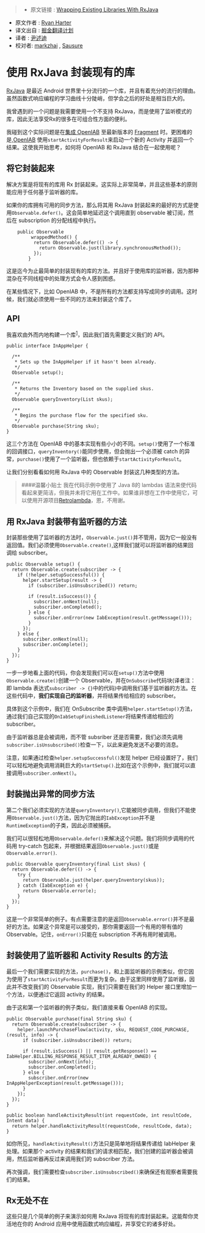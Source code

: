 >* 原文链接 : [Wrapping Existing Libraries With RxJava](http://ryanharter.com/blog/2015/07/07/wrapping-existing-libraries-with-rxjava/)
* 原文作者 : [Ryan Harter](http://ryanharter.com/)
* 译文出自 : [掘金翻译计划](https://github.com/xitu/gold-miner)
* 译者 : [尹述迪](http://yinshudi.com)
* 校对者: [markzhai](https://github.com/markzhai) , [Sausure](https://github.com/Sausure)

# 使用 RxJava 封装现有的库

[RxJava](https://github.com/ReactiveX/RxJava) 是最近 Android 世界里十分流行的一个库，并且有着充分的流行的理由。虽然函数式响应编程的学习曲线十分陡峭，但学会之后的好处是相当巨大的。

我曾遇到的一个问题是我需要使用一个不支持 RxJava，而是使用了监听模式的库，因此无法享受Rx的很多在可组合性方面的便利。

我碰到这个实际问题是在[集成 OpenIAB](http://ryanharter.com/blog/2015/07/04/using-all-the-app-stores/) 至最新版本的 [Fragment](https://play.google.com/store/apps/details?id=com.pixite.fragment) 时。更困难的是,[OpenIAB](http://onepf.org/openiab/) 使用`startActivityForResult`来启动一个新的 Activity 并返回一个结果。这使我开始思考，如何将 OpenIAB 和 RxJava 结合在一起使用呢？

## 将它封装起来

解决方案是将现有的库用 Rx 封装起来。这实际上非常简单，并且这些基本的原则能应用于任何基于监听器的库。

如果你的库拥有可用的同步方法，那么将其用 RxJava 封装起来的最好的方式是使用`Observable.defer()`。这会简单地延迟这个调用直到 observable 被订阅，然后在 subscription 的分配线程中执行。
```
    public Observable
         wrappedMethod() {
          return Observable.defer(() -> {
            return Observable.just(library.synchronousMethod());
          });
        }
```
这是迄今为止最简单的封装现有的库的方法。并且好于使用库的监听器，因为那种混杂在不同线程中的处理方式会令人感到困惑。

在某些情况下，比如 OpenIAB 中，不是所有的方法都支持写成同步的调用。这时候，我们就必须使用一些不同的方法来封装这个库了。

## API

我喜欢由外而内地构建一个库<sup>[1](http://ryanharter.com/blog/2015/07/07/wrapping-existing-libraries-with-rxjava/#sub-1)</sup>，因此我们首先需要定义我们的 API。
```
public interface InAppHelper {

  /**
   * Sets up the InAppHelper if it hasn't been already.
   */
  Observable setup();

  /**
   * Returns the Inventory based on the supplied skus.
   */
  Observable queryInventory(List skus);

  /**
   * Begins the purchase flow for the specified sku.
   */
  Observable purchase(String sku);
}
```
这三个方法在 OpenIAB 中的基本实现有些小小的不同。`setup()`使用了一个标准的回调接口，`queryInventory()`能同步使用，但会抛出一个必须被 catch 的异常，`purchase()`使用了一个监听器，但也依赖于`startActivityForResult`。

让我们分别看看如何用 RxJava 中的 Observable 封装这几种类型的方法。

>####温馨小贴士
我在代码示例中使用了 Java 8的 lambdas 语法来使代码看起来更简洁，但我并未将它用在工作中。如果谁非想在工作中使用它，可以使用开源项目[Retrolambda](https://github.com/evant/gradle-retrolambda)，恩，不用谢。

## 用 RxJava 封装带有监听器的方法

封装那些使用了监听器的方法时，`Observable.just()`并不管用，因为它一般没有返回值。我们必须使用`Observable.create()`,这样我们就可以将监听器的结果回调给 subscriber。
```
public Observable setup() {
  return Observable.create(subscriber -> {
    if (!helper.setupSuccessful()) {
      helper.startSetup(result -> {
        if (subscriber.isUnsubscribed()) return;

        if (result.isSuccess()) {
          subscriber.onNext(null);
          subscriber.onCompleted();
        } else {
          subscriber.onError(new IabException(result.getMessage()));
        }
      });
    } else {
      subscriber.onNext(null);
      subscriber.onComplete();
    }
  });
}
```

一步一步地看上面的代码，你会发现我们可以在`setup()`方法中使用`Observable.create()`创建一个 Observable，并在`OnSubscribe`代码块(译者注：即 lambda 表达式`subscriber -> {}`中的代码)中调用我们基于监听器的方法。在这些代码中，**我们实现自己的监听器**，并将结果传给相应的 subscriber。

具体到这个示例中，我们在 OnSubscribe 类中调用`helper.startSetup()`方法，通过我们自己实现的`OnIabSetupFinishedListener`将结果传递给相应的 subscriber。

由于监听器总是会被调用，而不管 subsriber 还是否需要，我们必须先调用`subscriber.isUnsubscribed()`检查一下，以此来避免发送不必要的消息。

注意，如果通过检查`helper.setupSuccessful()`发现 helper 已经设置好了，我们可以轻松地避免调用消耗巨大的`startSetup()`.比如在这个示例中，我们就可以直接调用`subscriber.onNext()`。

## 封装抛出异常的同步方法

第二个我们必须实现的方法是`queryInventory()`,它能被同步调用，但我们不能使用`Observable.just()`方法，因为它抛出的`IabException`并不是`RuntimeException`的子类，因此必须被捕获。

我们可以很轻松地用`Observable.defer()`来解决这个问题。我们将同步调用的代码用 try-catch 包起来，并根据结果返回`Observable.just()`或是`Observable.error()`.
```
public Observable queryInventory(final List skus) {
  return Observable.defer(() -> {
    try {
      return Observable.just(helper.queryInventory(skus));
    } catch (IabException e) {
      return Observable.error(e);
    }
  });
}
```

这是一个非常简单的例子。有点需要注意的是返回`Observable.error()`并不是最好的方法。如果这个异常是可以接受的，那你需要返回一个有用的带有值的 Observable。记住，`onError()`只能在 subscription 不再有用时被调用。

## 封装使用了监听器和 Activity Results 的方法

最后一个我们需要实现的方法，`purchase()`，和上面监听器的示例类似，但它因为使用了`startActivityForResult`而更为复杂。由于这里同样使用了监听器，因此并不改变我们的 Observable 实现，我们只需要在我们的 Helper 接口里增加一个方法，以便通过它返回 activity 的结果。

由于这和第一个监听器的例子类似，我们直接来看 OpenIAB 的实现。
```
public Observable purchase(final String sku) {
  return Observable.create(subscriber -> {
    helper.launchPurchaseFlow(activity, sku, REQUEST_CODE_PURCHASE, (result, info) -> {
      if (subscriber.isUnsubscribed()) return;

      if (result.isSuccess() || result.getResponse() == IabHelper.BILLING_RESPONSE_RESULT_ITEM_ALREADY_OWNED) {
        subscriber.onNext(info);
        subscriber.onCompleted();
      } else {
        subscriber.onError(new InAppHelperException(result.getMessage()));
      }
    });
  });
}

public boolean handleActivityResult(int requestCode, int resultCode, Intent data) {
  return helper.handleActivityResult(requestCode, resultCode, data);
}
```
如你所见，`handleActivityResult()`方法只是简单地将结果传递给 IabHelper 来处理。如果那个 activity 的结果和我们的请求相匹配，我们创建的监听器会被调用，然后监听器再反过来调用我们的 subscriber 方法。

再次强调，我们需要检查`subscriber.isUnsubscribed()`来确保还有观察者需要我们的结果。

## Rx无处不在
这些只是几个简单的例子来演示如何用 RxJava 将现有的库封装起来。这能帮你灵活地在你的 Android 应用中使用函数式响应编程，并享受它的诸多好处。
